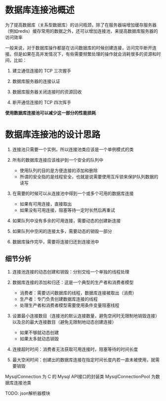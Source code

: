 # 数据库连接池概述

为了提高数据库（关系型数据库）的访问瓶颈，除了在服务器端增加缓存服务器（例如redis）缓存常用的数据之外，还可以增加连接池，来提高数据库服务器的访问效率

一般来说，对于数据库操作都是在访问数据库的时候创建连接，访问完毕断开连接。但是如果在高并发情况下，有些需要频繁处理的操作就会消耗很多的资源和时间，比如：

1. 建立通信连接的 TCP 三次握手

2. 数据库服务器的连接认证

3. 数据库服务器关闭连接时的资源回收

4. 断开通信连接的 TCP 四次挥手

**使用数据库连接池可以减少这一部分的性能损耗**

# 数据库连接池的设计思路

1. 连接池只需要一个实例，所以连接池类应该是一个单例模式的类

2. 所有的数据库连接应该维护到一个安全的队列中
    - 使用队列的目的是方便连接的添加和删除
    - 所谓的安全指的是线程安全，也就是说需要使用互斥锁来保护队列数据的读写

3. 在需要的时候可以从连接池中得到一个或多个可用的数据库连接
    - 如果有可用连接，直接取出
    - 如果没有可用连接，阻塞等待一定时长然后再重试

4. 如果队列中没有多余的可用连接，需要动态的创建新连接

5. 如果队列中空闲的连接太多，需要动态的销毁一部分

6. 数据库操作完毕，需要将连接归还到连接池中

## 细节分析

1. 连接池连接的动态创建和销毁：分别交给一个单独的线程处理

2. 数据库连接的添加和归还：这是一个典型的生产者和消费者模型
    - 消费者：需要访问数据库的线程，数据库连接被取出（消费）
    - 生产者：专门负责创建数据库连接的线程
    - 处理生产者和消费者模型需要使用条件变量阻塞线程

3. 设置最小连接数目（连接池的默认连接数量，避免空闲时无限制地销毁连接）以及总的最大连接数目（避免无限制地动态创建连接）
    - 如果不够就动态创建
    - 如果太多就动态销毁

4. 连接超时时间：消费者无法获取可用连接时，阻塞等待的时间长度

5. 最大空闲时间：创建出的数据库连接在指定时间长度内若一直未被使用，就需要销毁



MysqlConnection 为 C 的 Mysql API接口的封装类
MysqlConnectionPool 为数据库连接池类

TODO: json解析器模块